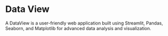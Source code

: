 # Data View
A DataView is a user-friendly web application built using Streamlit, Pandas, Seaborn, and Matplotlib for advanced data analysis and visualization.
